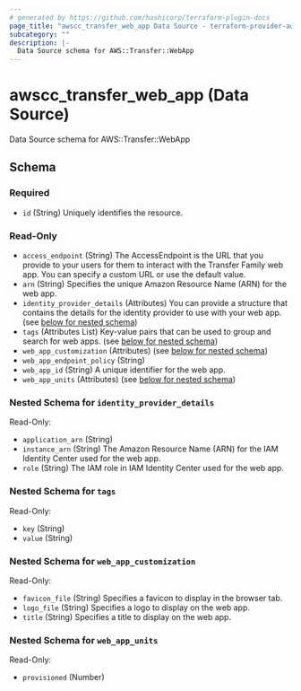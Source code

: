 ```yaml
---
# generated by https://github.com/hashicorp/terraform-plugin-docs
page_title: "awscc_transfer_web_app Data Source - terraform-provider-awscc"
subcategory: ""
description: |-
  Data Source schema for AWS::Transfer::WebApp
---
```


# awscc_transfer_web_app (Data Source)

Data Source schema for AWS::Transfer::WebApp



<!-- schema generated by tfplugindocs -->
## Schema

### Required

- `id` (String) Uniquely identifies the resource.

### Read-Only

- `access_endpoint` (String) The AccessEndpoint is the URL that you provide to your users for them to interact with the Transfer Family web app. You can specify a custom URL or use the default value.
- `arn` (String) Specifies the unique Amazon Resource Name (ARN) for the web app.
- `identity_provider_details` (Attributes) You can provide a structure that contains the details for the identity provider to use with your web app. (see [below for nested schema](#nestedatt--identity_provider_details))
- `tags` (Attributes List) Key-value pairs that can be used to group and search for web apps. (see [below for nested schema](#nestedatt--tags))
- `web_app_customization` (Attributes) (see [below for nested schema](#nestedatt--web_app_customization))
- `web_app_endpoint_policy` (String)
- `web_app_id` (String) A unique identifier for the web app.
- `web_app_units` (Attributes) (see [below for nested schema](#nestedatt--web_app_units))

<a id="nestedatt--identity_provider_details"></a>
### Nested Schema for `identity_provider_details`

Read-Only:

- `application_arn` (String)
- `instance_arn` (String) The Amazon Resource Name (ARN) for the IAM Identity Center used for the web app.
- `role` (String) The IAM role in IAM Identity Center used for the web app.


<a id="nestedatt--tags"></a>
### Nested Schema for `tags`

Read-Only:

- `key` (String)
- `value` (String)


<a id="nestedatt--web_app_customization"></a>
### Nested Schema for `web_app_customization`

Read-Only:

- `favicon_file` (String) Specifies a favicon to display in the browser tab.
- `logo_file` (String) Specifies a logo to display on the web app.
- `title` (String) Specifies a title to display on the web app.


<a id="nestedatt--web_app_units"></a>
### Nested Schema for `web_app_units`

Read-Only:

- `provisioned` (Number)
